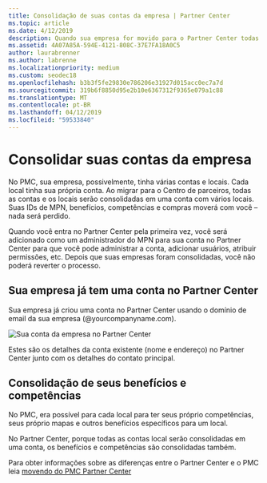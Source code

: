 ```yaml
---
title: Consolidação de suas contas da empresa | Partner Center
ms.topic: article
ms.date: 4/12/2019
description: Quando sua empresa for movido para o Partner Center todas as suas contas são consolidadas em uma conta
ms.assetid: 4A07A85A-594E-4121-808C-37E7FA18A0C5
author: laurabrenner
ms.author: labrenne
ms.localizationpriority: medium
ms.custom: seodec18
ms.openlocfilehash: b3b3f5fe29830e786206e31927d015acc0ec7a7d
ms.sourcegitcommit: 319b6f8850d95e2b10e6367312f9365e079a1c88
ms.translationtype: MT
ms.contentlocale: pt-BR
ms.lasthandoff: 04/12/2019
ms.locfileid: "59533840"
---
```

# <a name="consolidate-your-company-accounts"></a>Consolidar suas contas da empresa

No PMC, sua empresa, possivelmente, tinha várias contas e locais. Cada local tinha sua própria conta. Ao migrar para o Centro de parceiros, todas as contas e os locais serão consolidadas em uma conta com vários locais. Suas IDs de MPN, benefícios, competências e compras moverá com você – nada será perdido. 

Quando você entra no Partner Center pela primeira vez, você será adicionado como um administrador do MPN para sua conta no Partner Center para que você pode administrar a conta, adicionar usuários, atribuir permissões, etc. Depois que suas empresas foram consolidadas, você não poderá reverter o processo.

## <a name="your-company-already-has-an-account-in-partner-center"></a>Sua empresa já tem uma conta no Partner Center

Sua empresa já criou uma conta no Partner Center usando o domínio de email da sua empresa (@yourcompanyname.com).

![Sua conta da empresa no Partner Center](images/company1.png)

Estes são os detalhes da conta existente (nome e endereço) no Partner Center junto com os detalhes do contato principal. 

## <a name="consolidating-your-benefits-and-competencies"></a>Consolidação de seus benefícios e competências

No PMC, era possível para cada local para ter seus próprio competências, seus próprio mapas e outros benefícios específicos para um local.

No Partner Center, porque todas as contas local serão consolidadas em uma conta, os benefícios e competências são consolidadas também. 

Para obter informações sobre as diferenças entre o Partner Center e o PMC leia [movendo do PMC Partner Center](pmc-pc-map.md)